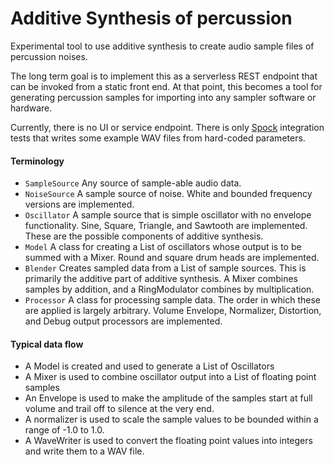 # Additive Synthesis of percussion

Experimental tool to use additive synthesis to create audio sample files of percussion noises.

The long term goal is to implement this as a serverless REST endpoint that can be invoked from a static front end.
At that point, this becomes a tool for generating percussion samples for importing into any sampler software or hardware.

Currently, there is no UI or service endpoint. There is only [Spock](http://spockframework.org/) integration tests that 
writes some example WAV files from hard-coded parameters. 

#### Terminology
* `SampleSource` Any source of sample-able audio data.
* `NoiseSource` A sample source of noise. White and bounded frequency versions are implemented.
* `Oscillator` A sample source that is simple oscillator with no envelope functionality. Sine, Square, Triangle, and Sawtooth are implemented. These are the possible components of additive synthesis.
* `Model` A class for creating a List of oscillators whose output is to be summed with a Mixer. Round and square drum heads are implemented.
* `Blender` Creates sampled data from a List of sample sources. This is primarily the additive part of additive synthesis. A Mixer combines samples by addition, and a RingModulator combines by multiplication.
* `Processor` A class for processing sample data. The order in which these are applied is largely arbitrary. Volume Envelope, Normalizer, Distortion, and Debug output processors are implemented.

#### Typical data flow
* A Model is created and used to generate a List of Oscillators
* A Mixer is used to combine oscillator output into a List of floating point samples
* An Envelope is used to make the amplitude of the samples start at full volume and trail off to silence at the very end.
* A normalizer is used to scale the sample values to be bounded within a range of -1.0 to 1.0.
* A WaveWriter is used to convert the floating point values into integers and write them to a WAV file.
